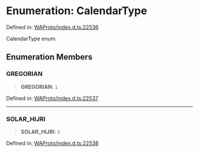 # Enumeration: CalendarType

Defined in: [WAProto/index.d.ts:22536](https://github.com/Fokusdotid/Baileys/blob/f4c7971f59af0b012f8de667e7a21ae12f7bbf19/WAProto/index.d.ts#L22536)

CalendarType enum.

## Enumeration Members

### GREGORIAN

> **GREGORIAN**: `1`

Defined in: [WAProto/index.d.ts:22537](https://github.com/Fokusdotid/Baileys/blob/f4c7971f59af0b012f8de667e7a21ae12f7bbf19/WAProto/index.d.ts#L22537)

***

### SOLAR\_HIJRI

> **SOLAR\_HIJRI**: `2`

Defined in: [WAProto/index.d.ts:22538](https://github.com/Fokusdotid/Baileys/blob/f4c7971f59af0b012f8de667e7a21ae12f7bbf19/WAProto/index.d.ts#L22538)
